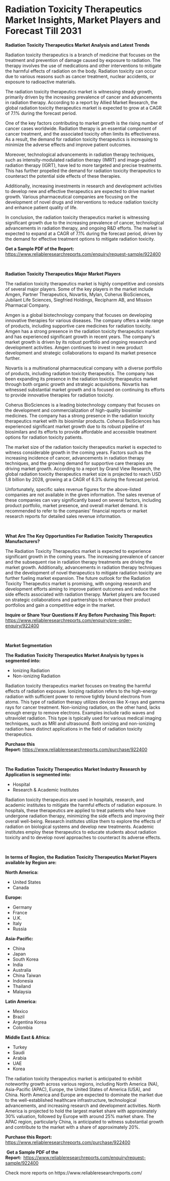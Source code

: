 <p><h1>Radiation Toxicity Therapeutics Market Insights, Market Players and Forecast Till 2031</h1></p><p><strong>Radiation Toxicity Therapeutics Market Analysis and Latest Trends</strong></p>
<p><p>Radiation toxicity therapeutics is a branch of medicine that focuses on the treatment and prevention of damage caused by exposure to radiation. The therapy involves the use of medications and other interventions to mitigate the harmful effects of radiation on the body. Radiation toxicity can occur due to various reasons such as cancer treatment, nuclear accidents, or exposure to radioactive materials.</p><p>The radiation toxicity therapeutics market is witnessing steady growth, primarily driven by the increasing prevalence of cancer and advancements in radiation therapy. According to a report by Allied Market Research, the global radiation toxicity therapeutics market is expected to grow at a CAGR of 7.1% during the forecast period.</p><p>One of the key factors contributing to market growth is the rising number of cancer cases worldwide. Radiation therapy is an essential component of cancer treatment, and the associated toxicity often limits its effectiveness. As a result, the demand for radiation toxicity therapeutics is increasing to minimize the adverse effects and improve patient outcomes.</p><p>Moreover, technological advancements in radiation therapy techniques, such as intensity-modulated radiation therapy (IMRT) and image-guided radiation therapy (IGRT), have led to more targeted and precise treatments. This has further propelled the demand for radiation toxicity therapeutics to counteract the potential side effects of these therapies.</p><p>Additionally, increasing investments in research and development activities to develop new and effective therapeutics are expected to drive market growth. Various pharmaceutical companies are focusing on the development of novel drugs and interventions to reduce radiation toxicity and enhance patient quality of life.</p><p>In conclusion, the radiation toxicity therapeutics market is witnessing significant growth due to the increasing prevalence of cancer, technological advancements in radiation therapy, and ongoing R&D efforts. The market is expected to expand at a CAGR of 7.1% during the forecast period, driven by the demand for effective treatment options to mitigate radiation toxicity.</p></p>
<p><strong>Get a Sample PDF of the Report:&nbsp;</strong> <a href="https://www.reliableresearchreports.com/enquiry/request-sample/922400">https://www.reliableresearchreports.com/enquiry/request-sample/922400</a></p>
<p>&nbsp;</p>
<p><strong>Radiation Toxicity Therapeutics Major Market Players</strong></p>
<p><p>The radiation toxicity therapeutics market is highly competitive and consists of several major players. Some of the key players in the market include Amgen, Partner Therapeutics, Novartis, Mylan, Coherus BioSciences, Jubilant Life Sciences, Siegfried Holdings, Recipharm AB, and Mission Pharmacal Company.</p><p>Amgen is a global biotechnology company that focuses on developing innovative therapies for various diseases. The company offers a wide range of products, including supportive care medicines for radiation toxicity. Amgen has a strong presence in the radiation toxicity therapeutics market and has experienced significant growth in recent years. The company's market growth is driven by its robust portfolio and ongoing research and development activities. Amgen continues to invest in new product development and strategic collaborations to expand its market presence further.</p><p>Novartis is a multinational pharmaceutical company with a diverse portfolio of products, including radiation toxicity therapeutics. The company has been expanding its presence in the radiation toxicity therapeutics market through both organic growth and strategic acquisitions. Novartis has witnessed substantial market growth and is focused on continuing its efforts to provide innovative therapies for radiation toxicity.</p><p>Coherus BioSciences is a leading biotechnology company that focuses on the development and commercialization of high-quality biosimilar medicines. The company has a strong presence in the radiation toxicity therapeutics market with its biosimilar products. Coherus BioSciences has experienced significant market growth due to its robust pipeline of biosimilars and its efforts to provide affordable and accessible treatment options for radiation toxicity patients.</p><p>The market size of the radiation toxicity therapeutics market is expected to witness considerable growth in the coming years. Factors such as the increasing incidence of cancer, advancements in radiation therapy techniques, and the growing demand for supportive care therapies are driving market growth. According to a report by Grand View Research, the global radiation toxicity therapeutics market size is projected to reach USD 1.8 billion by 2028, growing at a CAGR of 6.3% during the forecast period.</p><p>Unfortunately, specific sales revenue figures for the above-listed companies are not available in the given information. The sales revenue of these companies can vary significantly based on several factors, including product portfolio, market presence, and overall market demand. It is recommended to refer to the companies' financial reports or market research reports for detailed sales revenue information.</p></p>
<p>&nbsp;</p>
<p><strong>What Are The Key Opportunities For Radiation Toxicity Therapeutics Manufacturers?</strong></p>
<p><p>The Radiation Toxicity Therapeutics market is expected to experience significant growth in the coming years. The increasing prevalence of cancer and the subsequent rise in radiation therapy treatments are driving the market growth. Additionally, advancements in radiation therapy techniques and the development of novel therapeutics to mitigate radiation toxicity are further fueling market expansion. The future outlook for the Radiation Toxicity Therapeutics market is promising, with ongoing research and development efforts aiming to improve patient outcomes and reduce the side effects associated with radiation therapy. Market players are focused on strategic collaborations and partnerships to enhance their product portfolios and gain a competitive edge in the market.</p></p>
<p><strong>Inquire or Share Your Questions If Any Before Purchasing This Report:</strong> <a href="https://www.reliableresearchreports.com/enquiry/pre-order-enquiry/922400">https://www.reliableresearchreports.com/enquiry/pre-order-enquiry/922400</a></p>
<p>&nbsp;</p>
<p><strong>Market Segmentation</strong></p>
<p><strong>The Radiation Toxicity Therapeutics Market Analysis by types is segmented into:</strong></p>
<p><ul><li>Ionizing Radiation</li><li>Non-ionizing Radiation</li></ul></p>
<p><p>Radiation toxicity therapeutics market focuses on treating the harmful effects of radiation exposure. Ionizing radiation refers to the high-energy radiation with sufficient power to remove tightly bound electrons from atoms. This type of radiation therapy utilizes devices like X-rays and gamma rays for cancer treatment. Non-ionizing radiation, on the other hand, lacks enough energy to remove electrons. Examples include radio waves and ultraviolet radiation. This type is typically used for various medical imaging techniques, such as MRI and ultrasound. Both ionizing and non-ionizing radiation have distinct applications in the field of radiation toxicity therapeutics.</p></p>
<p><strong>Purchase this Report:&nbsp;</strong><a href="https://www.reliableresearchreports.com/purchase/922400">https://www.reliableresearchreports.com/purchase/922400</a></p>
<p>&nbsp;</p>
<p><strong>The Radiation Toxicity Therapeutics Market Industry Research by Application is segmented into:</strong></p>
<p><ul><li>Hospital</li><li>Research & Academic Institutes</li></ul></p>
<p><p>Radiation toxicity therapeutics are used in hospitals, research, and academic institutes to mitigate the harmful effects of radiation exposure. In hospitals, these therapeutics are applied to treat patients who have undergone radiation therapy, minimizing the side effects and improving their overall well-being. Research institutes utilize them to explore the effects of radiation on biological systems and develop new treatments. Academic institutes employ these therapeutics to educate students about radiation toxicity and to develop novel approaches to counteract its adverse effects.</p></p>
<p>&nbsp;</p>
<p><strong>In terms of Region, the Radiation Toxicity Therapeutics Market Players available by Region are:</strong></p>
<p>
    <p> <strong> North America: </strong>
        <ul>
            <li>United States</li>
            <li>Canada</li>
        </ul>
        </p> 
    <p> <strong> Europe: </strong>
        <ul>
            <li>Germany</li>
            <li>France</li>
            <li>U.K.</li>
            <li>Italy</li>
            <li>Russia</li>
        </ul>
        </p> 
    <p> <strong> Asia-Pacific: </strong>
        <ul>
            <li>China</li>
            <li>Japan</li>
            <li>South Korea</li>
            <li>India</li>
            <li>Australia</li>
            <li>China Taiwan</li>
            <li>Indonesia</li>
            <li>Thailand</li>
            <li>Malaysia</li>
        </ul>
        </p> 
    <p> <strong> Latin America: </strong>
        <ul>
            <li>Mexico</li>
            <li>Brazil</li>
            <li>Argentina Korea</li>
            <li>Colombia</li>
        </ul>
        </p> 
    <p> <strong> Middle East & Africa: </strong>
        <ul>
            <li>Turkey</li>
            <li>Saudi</li>
            <li>Arabia</li>
            <li>UAE</li>
            <li>Korea</li>
        </ul>
    </p>
    </p>
<p><p>The radiation toxicity therapeutics market is anticipated to exhibit noteworthy growth across various regions, including North America (NA), Asia-Pacific (APAC), Europe, the United States of America (USA), and China. North America and Europe are expected to dominate the market due to the well-established healthcare infrastructure, technological advancements, and increasing research and development activities. North America is projected to hold the largest market share with approximately 30% valuation, followed by Europe with around 25% market share. The APAC region, particularly China, is anticipated to witness substantial growth and contribute to the market with a share of approximately 20%.</p></p>
<p><strong>Purchase this Report: </strong><a href="https://www.reliableresearchreports.com/purchase/922400">https://www.reliableresearchreports.com/purchase/922400</a></p>
<p>&nbsp;<strong>Get a Sample PDF of the Report:&nbsp;&nbsp;</strong><a href="https://www.reliableresearchreports.com/enquiry/request-sample/922400">https://www.reliableresearchreports.com/enquiry/request-sample/922400</a></p>
<p><strong></strong></p>
<p>Check more reports on https://www.reliableresearchreports.com/</p>